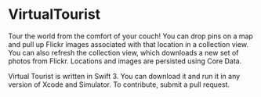 # VirtualTourist
Tour the world from the comfort of your couch! You can drop pins on a map and pull up Flickr images associated with that location in a collection view. You can also refresh the collection view, which downloads a new set of photos from Flickr. Locations and images are persisted using Core Data. 

Virtual Tourist is written in Swift 3. You can download it and run it in any version of Xcode and Simulator. To contribute, submit a pull request.
